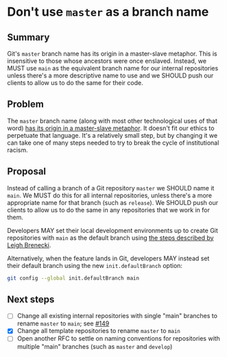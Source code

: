 # Don't use `master` as a branch name

## Summary

Git's `master` branch name has its origin in a master-slave metaphor. This is
insensitive to those whose ancestors were once enslaved. Instead, we MUST use
`main` as the equivalent branch name for our internal repositories unless
there's a more descriptive name to use and we SHOULD push our clients to allow
us to do the same for their code.

## Problem

The `master` branch name (along with most other technological uses of that word)
[has its origin in a master-slave metaphor](https://mail.gnome.org/archives/desktop-devel-list/2019-May/msg00066.html).
It doesn't fit our ethics to perpetuate that language. It's a relatively small
step, but by changing it we can take one of many steps needed to try to break
the cycle of institutional racism.

## Proposal

Instead of calling a branch of a Git repository `master` we SHOULD name it
`main`. We MUST do this for all internal repositories, unless there's a more
appropriate name for that branch (such as `release`). We SHOULD push our clients
to allow us to do the same in any repositories that we work in for them.

Developers MAY set their local development environments up to create Git
repositories with `main` as the default branch using
[the steps described by Leigh Brenecki](https://leigh.net.au/writing/git-init-main/).

Alternatively, when the feature lands in Git, developers MAY instead set their
default branch using the new `init.defaultBranch` option:

```sh
git config --global init.defaultBranch main
```

## Next steps

- [ ] Change all existing internal repositories with single "main" branches to
      rename `master` to `main`; see [#149](https://github.com/dxw/tech-team-rfcs/issues/149)
- [x] Change all template repositories to rename `master` to `main`
- [ ] Open another RFC to settle on naming conventions for repositories with
      multiple "main" branches (such as `master` and `develop`)

